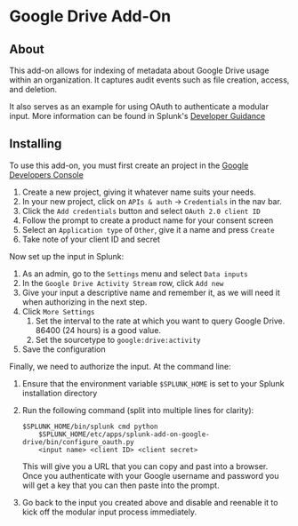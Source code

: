 # Google Drive Add-On

## About

This add-on allows for indexing of metadata about Google Drive usage within an
organization. It captures audit events such as file creation, access, and
deletion.

It also serves as an example for using OAuth to authenticate a modular input.
More information can be found in Splunk's
[Developer Guidance](http://splunk.com/goto/oauthmodinput)

## Installing

To use this add-on, you must first create an project in the
[Google Developers Console](https://console.developers.google.com/project)

1. Create a new project, giving it whatever name suits your needs.
2. In your new project, click on `APIs & auth` -> `Credentials` in the nav bar.
3. Click the `Add credentials` button and select `OAuth 2.0 client ID`
4. Follow the prompt to create a product name for your consent screen
5. Select an `Application type` of `Other`, give it a name and press `Create`
6. Take note of your client ID and secret

Now set up the input in Splunk:

1. As an admin, go to the `Settings` menu and select `Data inputs`
2. In the `Google Drive Activity Stream` row, click `Add new`
3. Give your input a descriptive name and remember it, as we will need it when
   authorizing in the next step.
4. Click `More Settings`
    1. Set the interval to the rate at which you want to query Google Drive.
       86400 (24 hours) is a good value.
    2. Set the sourcetype to `google:drive:activity`
5. Save the configuration

Finally, we need to authorize the input. At the command line:

1. Ensure that the environment variable `$SPLUNK_HOME` is set to your Splunk
   installation directory
2. Run the following command (split into multiple lines for clarity):

    ```
    $SPLUNK_HOME/bin/splunk cmd python
        $SPLUNK_HOME/etc/apps/splunk-add-on-google-drive/bin/configure_oauth.py
        <input name> <client ID> <client secret>
    ```

    This will give you a URL that
    you can copy and past into a browser. Once you authenticate with your Google
    username and password you will get a key that you can then paste into the
    prompt.
3. Go back to the input you created above and disable and reenable it to kick
   off the modular input process immediately.
